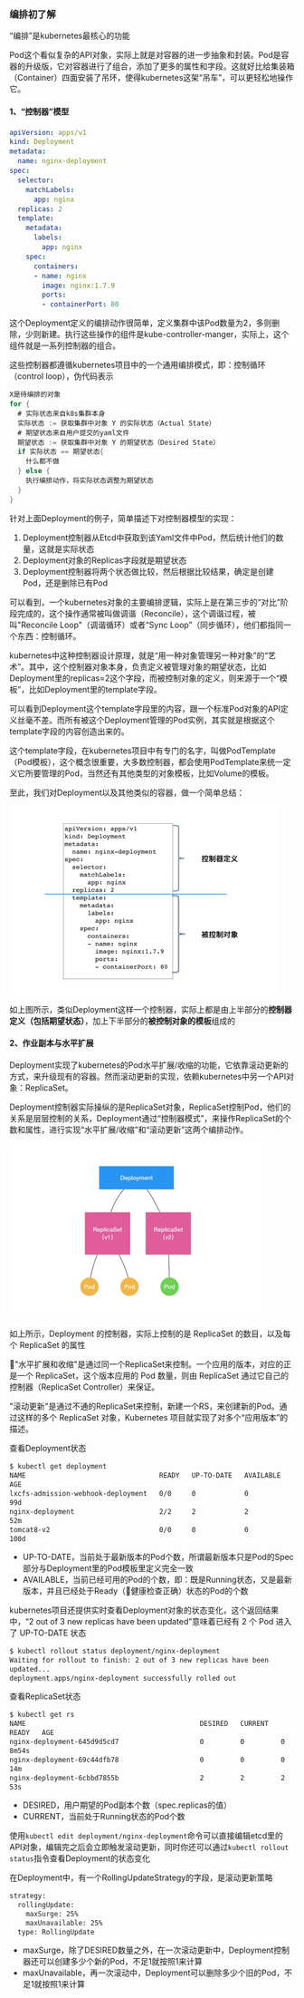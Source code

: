 ### 编排初了解

“编排”是kubernetes最核心的功能

Pod这个看似复杂的API对象，实际上就是对容器的进一步抽象和封装。Pod是容器的升级版，它对容器进行了组合，添加了更多的属性和字段。这就好比给集装箱（Container）四面安装了吊环，使得kubernetes这架“吊车”，可以更轻松地操作它。

#### 1、“控制器”模型

```yaml
apiVersion: apps/v1
kind: Deployment
metadata:
  name: nginx-deployment
spec:
  selector:
    matchLabels:
      app: nginx
  replicas: 2
  template:
    metadata:
      labels:
        app: nginx
    spec:
      containers:
      - name: nginx
        image: nginx:1.7.9
        ports:
        - containerPort: 80
```

这个Deployment定义的编排动作很简单，定义集群中该Pod数量为2，多则删除，少则新建。执行这些操作的组件是kube-controller-manger，实际上，这个组件就是一系列控制器的组合。

这些控制器都遵循kubernetes项目中的一个通用编排模式，即：控制循环（control loop），伪代码表示

```go
X是待编排的对象
for {
  # 实际状态来自k8s集群本身
  实际状态 := 获取集群中对象 Y 的实际状态（Actual State）
  # 期望状态来自用户提交的yaml文件
  期望状态 := 获取集群中对象 Y 的期望状态（Desired State）
  if 实际状态 == 期望状态{
    什么都不做
  } else {
    执行编排动作，将实际状态调整为期望状态
  }
}
```

针对上面Deployment的例子，简单描述下对控制器模型的实现：

1. Deployment控制器从Etcd中获取到该Yaml文件中Pod，然后统计他们的数量，这就是实际状态
2. Deployment对象的Replicas字段就是期望状态
3. Deployment控制器将两个状态做比较，然后根据比较结果，确定是创建Pod，还是删除已有Pod

可以看到，一个kubernetes对象的主要编排逻辑，实际上是在第三步的“对比”阶段完成的，这个操作通常被叫做调谐（Reconcile），这个调谐过程，被叫"Reconcile Loop"（调谐循环）或者“Sync Loop”（同步循环），他们都指同一个东西：控制循环。

kubernetes中这种控制器设计原理，就是“用一种对象管理另一种对象”的“艺术”。其中，这个控制器对象本身，负责定义被管理对象的期望状态，比如Deployment里的replicas=2这个字段，而被控制对象的定义，则来源于一个“模板”，比如Deployment里的template字段。

可以看到Deployment这个template字段里的内容，跟一个标准Pod对象的API定义丝毫不差。而所有被这个Deployment管理的Pod实例，其实就是根据这个template字段的内容创造出来的。

这个template字段，在kubernetes项目中有专门的名字，叫做PodTemplate（Pod模板），这个概念很重要，大多数控制器，都会使用PodTemplate来统一定义它所要管理的Pod，当然还有其他类型的对象模板，比如Volume的模板。

至此，我们对Deployment以及其他类似的容器，做一个简单总结：

![](https://github.com/Feng-Xu/TechNotes/blob/master/my_image/k8s_controller.png)

如上图所示，类似Deployment这样一个控制器，实际上都是由上半部分的**控制器定义（包括期望状态）**，加上下半部分的**被控制对象的模板**组成的

#### 2、作业副本与水平扩展

Deployment实现了kubernetes的Pod水平扩展/收缩的功能，它依靠滚动更新的方式，来升级现有的容器。然而滚动更新的实现，依赖kubernetes中另一个API对象：ReplicaSet。

Deployment控制器实际操纵的是ReplicaSet对象，ReplicaSet控制Pod，他们的关系是层层控制的关系，Deployment通过“控制器模式”，来操作ReplicaSet的个数和属性，进行实现“水平扩展/收缩”和“滚动更新”这两个编排动作。

![](https://github.com/Feng-Xu/TechNotes/blob/master/my_image/deployment-replicaset-pod)

如上所示，Deployment 的控制器，实际上控制的是 ReplicaSet 的数目，以及每个 ReplicaSet 的属性

"水平扩展和收缩"是通过同一个ReplicaSet来控制。一个应用的版本，对应的正是一个 ReplicaSet，这个版本应用的 Pod 数量，则由 ReplicaSet 通过它自己的控制器（ReplicaSet Controller）来保证。

"滚动更新"是通过不通的ReplicaSet来控制，新建一个RS，来创建新的Pod。通过这样的多个 ReplicaSet 对象，Kubernetes 项目就实现了对多个“应用版本”的描述。

查看Deployment状态

```shell
$ kubectl get deployment
NAME                                 READY   UP-TO-DATE   AVAILABLE   AGE
lxcfs-admission-webhook-deployment   0/0     0            0           99d
nginx-deployment                     2/2     2            2           52m
tomcat8-v2                           0/0     0            0           100d
```

- UP-TO-DATE，当前处于最新版本的Pod个数，所谓最新版本只是Pod的Spec部分与Deployment里的Pod模板里定义完全一致
- AVAILABLE，当前已经可用的Pod的个数，即：既是Running状态，又是最新版本，并且已经处于Ready（健康检查正确）状态的Pod的个数

kubernetes项目还提供实时查看Deployment对象的状态变化，这个返回结果中，“2 out of 3 new replicas have been updated”意味着已经有 2 个 Pod 进入了 UP-TO-DATE 状态

```shell
$ kubectl rollout status deployment/nginx-deployment
Waiting for rollout to finish: 2 out of 3 new replicas have been updated...
deployment.apps/nginx-deployment successfully rolled out
```

查看ReplicaSet状态

```shell
$ kubectl get rs
NAME                                           DESIRED   CURRENT   READY   AGE
nginx-deployment-645d9d5cd7                    0         0         0       8m54s
nginx-deployment-69c44dfb78                    0         0         0       14m
nginx-deployment-6cbbd7855b                    2         2         2       53s
```

- DESIRED，用户期望的Pod副本个数（spec.replicas的值）
- CURRENT，当前处于Running状态的Pod个数

使用`kubectl edit deployment/nginx-deployment`命令可以直接编辑etcd里的API对象，编辑完之后会立即触发滚动更新，同时你还可以通过`kubectl rollout status`指令查看Deployment的状态变化

在Deployment中，有一个RollingUpdateStrategy的字段，是滚动更新策略

```yam
strategy:
  rollingUpdate:
    maxSurge: 25% 
    maxUnavailable: 25%
  type: RollingUpdate
```

- maxSurge，除了DESIRED数量之外，在一次滚动更新中，Deployment控制器还可以创建多少个新的Pod，不足1就按照1来计算
- maxUnavailable，再一次滚动中，Deployment可以删除多少个旧的Pod，不足1就按照1来计算